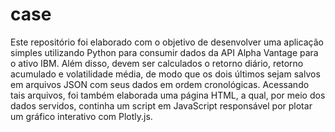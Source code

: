 # case
Este repositório foi elaborado com o objetivo de desenvolver uma aplicação simples utilizando Python para consumir dados da API Alpha
Vantage para o ativo IBM. Além disso, devem ser calculados o retorno diário, retorno acumulado e volatilidade média, de modo que os dois últimos sejam salvos em arquivos JSON com seus dados em ordem cronológicas. Acessando tais arquivos, foi também elaborada uma página HTML, a qual, por meio dos dados servidos, continha um script em JavaScript responsável por plotar um gráfico interativo com Plotly.js.
